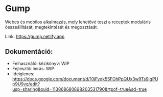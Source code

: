 # Gump
Webes és mobilos alkalmazás, mely lehetővé teszi a receptek moduláris összeállítását, megtekintését és megosztását.

Link: https://gump.netlify.app

## Dokumentáció:
- Felhasználói kézikönyv: WIP
- Fejlesztői leírás: WIP
- Ideiglenes: https://docs.google.com/document/d/10jFyqk55FOhPpQUx3w9Ts9igPUp9U9vq/edit?usp=sharing&ouid=113868680898203531790&rtpof=true&sd=true
